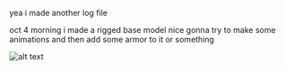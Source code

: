 yea i made another log file 

oct 4 morning i made a rigged base model nice gonna try to make some animations and then add some armor to it or something

![alt text](https://cdn.discordapp.com/attachments/919670012028002357/1026895340336586762/unknown.png)
